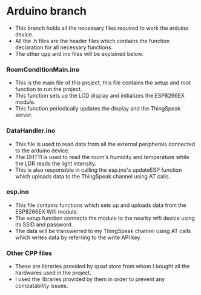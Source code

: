 # Arduino branch
- This branch holds all the necessary files required to work the arduino device.
- All the .h files are the header files which contains the function declaration for all necessary functions.
- The other cpp and ino files will be explained below.


### RoomConditionMain.ino
- This is the main file of this project, this file contains the setup and root function to run the project.
- This function sets up the LCD display and initializes the ESP8266EX module.
- This function periodically updates the display and the ThingSpeak server.


### DataHandler.ino 
- This file is used to read data from all the external peripherals connected to the arduino device.
- The DHT11 is used to read the room's humidity and temperature while the LDR reads the light intensity.
- This is also responsible in calling the esp.ino's updateESP function which uploads data to the ThingSpeak channel using AT calls.


### esp.ino
- This file contains functions which sets up and uploads data from the ESP8266EX Wifi module.
- The setup function connects the module to the nearby wifi device using its SSID and password.
- The data will be transwerred to my ThingSpeak channel using AT calls which writes data by referring to the write API key.


### Other CPP files
- These are libraries provided by quad store from whom I bought all the hardwares used in the project.
- I used the libraries provided by them in order to prevent any compatability issues.
